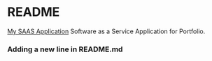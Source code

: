 # README

[My SAAS Application](https://devmatchprod.heroku.com) Software as a Service Application for Portfolio.

### Adding a new line in README.md